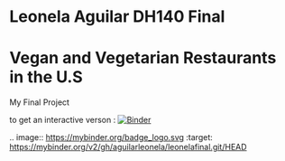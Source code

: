 # Leonela Aguilar DH140 Final
# Vegan and Vegetarian Restaurants in the U.S 

My Final Project

to get an interactive verson : [![Binder](https://mybinder.org/badge_logo.svg)](https://mybinder.org/v2/gh/aguilarleonela/leonelafinal.git/HEAD)

.. image:: https://mybinder.org/badge_logo.svg
 :target: https://mybinder.org/v2/gh/aguilarleonela/leonelafinal.git/HEAD
